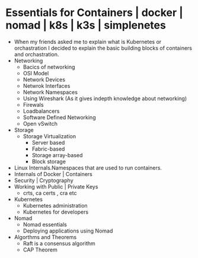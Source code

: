 # Essentials for Containers | docker | nomad | k8s | k3s | simplenetes

- When my friends asked me to explain what is Kubernetes or orchastration I decided to explain the basic building blocks of containers and orchastration.
- Networking
  - Bacics of networking
  - OSI Model
  - Network Devices
  - Netwrok Interfaces
  - Network Namespaces
  - Using Wireshark (As it gives indepth knowledge about networking)
  - Firewals
  - Loadbalancers
  - Software Defined Networking
  - Open vSwitch
- Storage
  - Storage Virtualization
    - Server based
    - Fabric-based
    - Storage array-based
    - Block storage
- Linux Internals.Namespaces that are used to run containers.
- Internals of Docker | Containers
- Security | Cryptography
- Working with Public | Private Keys
  - crts, ca certs , cra etc
- Kubernetes
  - Kubernetes administration
  - Kubernetes for developers
- Nomad
  - Nomad essentials
  - Deploying applications using Nomad
- Algorthms and Theorems
  - Raft is a consensus algorithm
  - CAP Theorem
